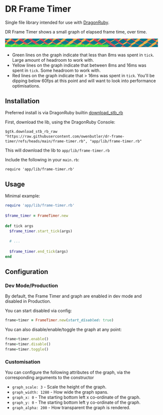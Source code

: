 # DR Frame Timer

Single file library intended for use with [DragonRuby](https://dragonruby.org/).

DR Frame Timer shows a small graph of elapsed frame time, over time.

![screenshot of frame timer in action](./frame-timer.png)

- Green lines on the graph indicate that less than 8ms was spent in `tick`.  Large amount of headroom to work with.
- Yellow lines on the graph indicate that between 8ms and 16ms was spent in `tick`.  Some headroom to work with.
- Red lines on the graph indicate that > 16ms was spent in `tick`. You'll be dipping below 60fps at this point and will want to look into performance optimisations.
  
## Installation

Preferred install is via DragonRuby builtin [download_stb_rb](https://docs.dragonruby.org/#/api/runtime?id=download_stb_rb_raw)

First, download the lib, using the DragonRuby Console:

```
$gtk.download_stb_rb_raw "https://raw.githubusercontent.com/owenbutler/dr-frame-timer/refs/heads/main/frame-timer.rb", "app/lib/frame-timer.rb"
```

This will download the lib to `app/lib/frame-timer.rb`

Include the following in your `main.rb`:

```
require 'app/lib/frame-timer.rb'
```

## Usage

Minimal example:

```ruby
require 'app/lib/frame-timer.rb'

$frame_timer = FrameTimer.new

def tick args
  $frame_timer.start_tick(args)

  # ...

  $frame_timer.end_tick(args)
end
```

## Configuration

### Dev Mode/Production

By default, the Frame Timer and graph are enabled in dev mode and disabled in Production.

You can start disabled via config:

```ruby
frame-timer = FrameTimer.new(start_disabled: true)
```

You can also disable/enable/toggle the graph at any point:

```ruby
frame-timer.enable()
frame-timer.disable()
frame-timer.toggle()
```

### Customisation

You can configure the following attributes of the graph, via the corresponding arguments to the constructor

- `graph_scale: 3` - Scale the height of the graph.
- `graph_width: 1280` - How wide the graph spans.
- `graph_x: 0` - The starting bottom left x co-ordinate of the graph.
- `graph_y: 0` - The starting bottom left y co-ordinate of the graph.
- `graph_alpha: 200` - How transparent the graph is rendered.
